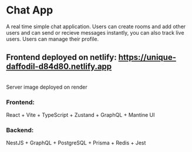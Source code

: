 # Chat App
A real time simple chat application. Users can create rooms and add other users and can send or recieve messages instantly, you can also track live users. Users can manage their profile. 
<br/>
## Frontend deployed on netlify: https://unique-daffodil-d84d80.netlify.app
<br/> Server image deployed on render

### Frontend:
React + Vite + TypeScript + Zustand + GraphQL + Mantine UI

### Backend:
NestJS + GraphQL + PostgreSQL + Prisma + Redis + Jest
